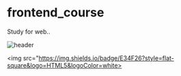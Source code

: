 # frontend_course
Study for web..

![header](https://capsule-render.vercel.app/api?type=waving&color=auto&height=300&section=header&text=YoungsunKim%20&fontSize=90)

<img src="https://img.shields.io/badge/E34F26?style=flat-square&logo=HTML5&logoColor=white>
